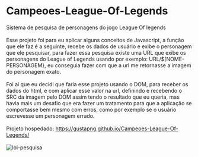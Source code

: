# Campeoes-League-Of-Legends
Sistema de pesquisa de personagens do jogo League Of legends
<br/><br/>Esse projeto foi para eu aplicar alguns conceitos de Javascript, a função que ele faz é a seguinte, recebe os dados de usuário e exibe o personagem que ele pesquisar, para fazer essa pesquisa existe uma URL que exibe os personagens do League of Legends usando por exemplo: URL/$[NOME-PERSONAGEM}, eu conseguia fazer com que a url me retornasse a imagem do personagem exato.
<br/><br/>Foi aí que eu decidi que faria esse projeto usando o DOM, para receber os dados do html, e com aplicar esse valor na url, definindo e recebendo o SRC da imagem pelo DOM assim tendo o resultado que eu queria, mas havia mais um desafio que era fazer um tratamento para que a aplicação se comportasse bem mesmo com erros, como por exemplo se o usuário escrevesse um personagem errado.
<br/><br/>Projeto hospedado: https://gustapng.github.io/Campeoes-League-Of-Legends/
<br/><br/>![lol-pesquisa](https://user-images.githubusercontent.com/102172136/183743559-7feb3fd4-f3bf-4457-ac96-809174a48eea.png)
